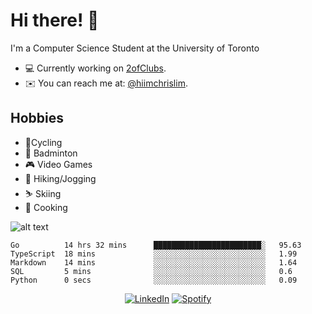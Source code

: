 # Hi there! 👋
I'm a Computer Science Student at the University of Toronto

- 💻 Currently working on [2ofClubs](https://github.com/2-of-clubs).
- ✉️ You can reach me at: [@hiimchrislim](mailto:hello@hiimchrislim.co).

## Hobbies
- 🚴Cycling
- 🏸 Badminton
- 🎮 Video Games
- 🏃 Hiking/Jogging
- ⛷️ Skiing
- 🍳 Cooking

![alt text](https://user-images.githubusercontent.com/24628243/87171758-22f18c00-c2a1-11ea-9d8d-2777e59004b4.png "2ofClubs Logo")

<!--START_SECTION:waka-->
```text
Go          14 hrs 32 mins      ████████████████████████░   95.63 
TypeScript  18 mins             ░░░░░░░░░░░░░░░░░░░░░░░░░   1.99 
Markdown    14 mins             ░░░░░░░░░░░░░░░░░░░░░░░░░   1.64 
SQL         5 mins              ░░░░░░░░░░░░░░░░░░░░░░░░░   0.6 
Python      0 secs              ░░░░░░░░░░░░░░░░░░░░░░░░░   0.09
```
<!--END_SECTION:waka-->

<div align="center">
<a href="https://www.linkedin.com/in/hiimchrislim" target="_blank"><img src="https://img.shields.io/badge/LinkedIn-%230077B5.svg?&style=flat-square&logo=linkedin&logoColor=white" alt="LinkedIn"></a>
<a href="https://open.spotify.com/user/clim1231" target="_blank"><img src="https://img.shields.io/badge/Spotify-%231ED760.svg?&style=flat-square&logo=spotify&logoColor=white" alt="Spotify"></a>

</div>
